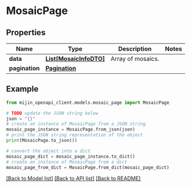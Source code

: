# MosaicPage


## Properties

Name | Type | Description | Notes
------------ | ------------- | ------------- | -------------
**data** | [**List[MosaicInfoDTO]**](MosaicInfoDTO.md) | Array of mosaics. | 
**pagination** | [**Pagination**](Pagination.md) |  | 

## Example

```python
from mijin_openapi_client.models.mosaic_page import MosaicPage

# TODO update the JSON string below
json = "{}"
# create an instance of MosaicPage from a JSON string
mosaic_page_instance = MosaicPage.from_json(json)
# print the JSON string representation of the object
print(MosaicPage.to_json())

# convert the object into a dict
mosaic_page_dict = mosaic_page_instance.to_dict()
# create an instance of MosaicPage from a dict
mosaic_page_from_dict = MosaicPage.from_dict(mosaic_page_dict)
```
[[Back to Model list]](../README.md#documentation-for-models) [[Back to API list]](../README.md#documentation-for-api-endpoints) [[Back to README]](../README.md)


